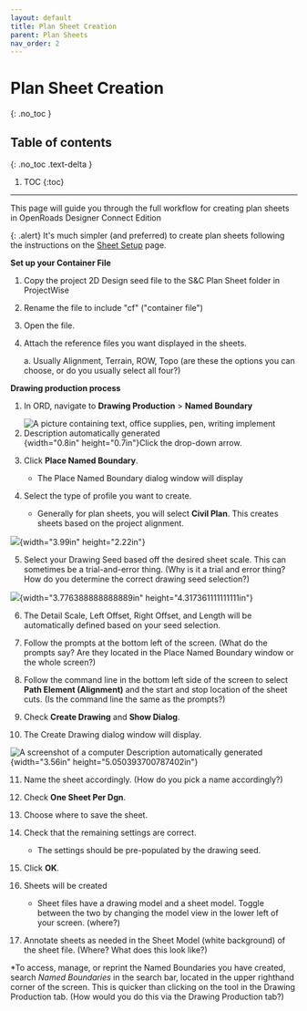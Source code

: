 ```yaml
---
layout: default
title: Plan Sheet Creation
parent: Plan Sheets
nav_order: 2
---
```


# Plan Sheet Creation
{: .no_toc }

## Table of contents
{: .no_toc .text-delta }

1. TOC
{:toc}

---

This page will guide you through the full workflow for creating plan sheets in OpenRoads Designer Connect Edition

{: .alert}
It's much simpler (and preferred) to create plan sheets following the instructions on the [Sheet Setup] page.

**Set up your Container File**

1.  Copy the project 2D Design seed file to the S&C Plan Sheet folder in
    ProjectWise

2.  Rename the file to include "cf" ("container file")

3.  Open the file.

4.  Attach the reference files you want displayed in the sheets.

    a.  Usually Alignment, Terrain, ROW, Topo (are these the options you
        can choose, or do you usually select all four?)

**Drawing production process**

1.  In ORD, navigate to **Drawing Production** \> **Named Boundary**

2.  ![A picture containing text, office supplies, pen, writing implement
    Description automatically generated](media/image2.png){width="0.8in"
    height="0.7in"}Click the drop-down arrow.

3.  Click **Place Named Boundary**.

    -   The Place Named Boundary dialog window will display

4.  Select the type of profile you want to create.

    -   Generally for plan sheets, you will select **Civil Plan**. This
        creates sheets based on the project alignment.

![](media/image3.png){width="3.99in" height="2.22in"}

5.  Select your Drawing Seed based off the desired sheet scale. This can
    sometimes be a trial-and-error thing. (Why is it a trial and error
    thing? How do you determine the correct drawing seed selection?)

![](media/image5.png){width="3.776388888888889in"
height="4.317361111111111in"}

6.  The Detail Scale, Left Offset, Right Offset, and Length will be
    automatically defined based on your seed selection.

7.  Follow the prompts at the bottom left of the screen. (What do the
    prompts say? Are they located in the Place Named Boundary window or
    the whole screen?)

8.  Follow the command line in the bottom left side of the screen to
    select **Path Element (Alignment)** and the start and stop location
    of the sheet cuts. (Is the command line the same as the prompts?)

9.  Check **Create Drawing** and **Show Dialog**.

10. The Create Drawing dialog window will display.

![A screenshot of a computer Description automatically
generated](media/image6.png){width="3.56in"
height="5.050393700787402in"}

11. Name the sheet accordingly. (How do you pick a name accordingly?)

12. Check **One Sheet Per Dgn**.

13. Choose where to save the sheet.

14. Check that the remaining settings are correct.

    -   The settings should be pre-populated by the drawing seed.

15. Click **OK**.

16. Sheets will be created

    -   Sheet files have a drawing model and a sheet model. Toggle
        between the two by changing the model view in the lower left of
        your screen. (where?)

17. Annotate sheets as needed in the Sheet Model (white background) of
    the sheet file. (Where? What does this look like?)

\*To access, manage, or reprint the Named Boundaries you have created,
search *Named Boundaries* in the search bar, located in the upper
righthand corner of the screen. This is quicker than clicking on the
tool in the Drawing Production tab. (How would you do this via the
Drawing Production tab?)

[Sheet Setup]: /docs/sheet-setup.md